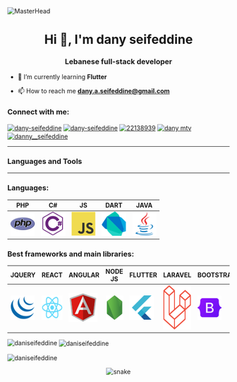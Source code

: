 <img src="https://user-images.githubusercontent.com/74038190/225813708-98b745f2-7d22-48cf-9150-083f1b00d6c9.gif" alt="MasterHead" height="400" width="100%">

<h1 align="center">Hi 👋, I'm dany seifeddine</h1>

<h3 align="center">Lebanese full-stack developer</h3>


- 🌱 I’m currently learning **Flutter**

- 📫 How to reach me **dany.a.seifeddine@gmail.com**

<h3 align="left">Connect with me:</h3>
<p align="left">
<a href="https://codepen.io/dany-seifeddine" target="blank"><img align="center" src="https://raw.githubusercontent.com/rahuldkjain/github-profile-readme-generator/master/src/images/icons/Social/codepen.svg" alt="dany-seifeddine" height="30" width="40" /></a>
<a href="https://linkedin.com/in/dany-seifeddine" target="blank"><img align="center" src="https://raw.githubusercontent.com/rahuldkjain/github-profile-readme-generator/master/src/images/icons/Social/linked-in-alt.svg" alt="dany-seifeddine" height="30" width="40" /></a>
<a href="https://stackoverflow.com/users/22138939" target="blank"><img align="center" src="https://raw.githubusercontent.com/rahuldkjain/github-profile-readme-generator/master/src/images/icons/Social/stack-overflow.svg" alt="22138939" height="30" width="40" /></a>
<a href="https://fb.com/dany mtv" target="blank"><img align="center" src="https://raw.githubusercontent.com/rahuldkjain/github-profile-readme-generator/master/src/images/icons/Social/facebook.svg" alt="dany mtv" height="30" width="40" /></a>
<a href="https://instagram.com/danny__seifeddine" target="blank"><img align="center" src="https://raw.githubusercontent.com/rahuldkjain/github-profile-readme-generator/master/src/images/icons/Social/instagram.svg" alt="danny__seifeddine" height="30" width="40" /></a>
</p>

<hr>

### Languages and Tools 
<hr style="height:1px; border:none;" />
<div>

### Languages:
| PHP | C# | JS | DART | JAVA |
|----------|----------|----------|-----|-----|
|  <img src="https://github.com/devicons/devicon/blob/master/icons/php/php-original.svg" title="Python"  alt="Python" width="55" height="55"/> |  <img src="https://github.com/devicons/devicon/blob/master/icons/csharp/csharp-line.svg" title="C"  alt="C" width="55" height="55"/> |  <img src="https://github.com/devicons/devicon/blob/master/icons/javascript/javascript-original.svg" title="JavaScript" alt="JavaScript" width="55" height="55"/> |  <img src="https://github.com/devicons/devicon/blob/master/icons/dart/dart-original.svg" title="Dart" alt="Dart" width="55" height="55"/>| <img src="https://github.com/devicons/devicon/blob/master/icons/java/java-original.svg" title="Java" alt="Java" width="55" height="55"/>|
### Best frameworks and main libraries:

| JQUERY | REACT | ANGULAR | NODE JS | FLUTTER | LARAVEL | BOOTSTRAP | TAILWIND | AXIOS
|----------|----------|----------|----------|----------|----------|----------|----------|----------|
|  <img src="https://github.com/devicons/devicon/blob/master/icons/jquery/jquery-original.svg" title="Jquery"  alt="Jquery" width="55" height="55"/>|  <img src="https://github.com/devicons/devicon/blob/master/icons/react/react-original.svg" title="React"  alt="React" width="55" height="55"/>|  <img src="https://github.com/devicons/devicon/blob/master/icons/angularjs/angularjs-original.svg" title="Angular" alt="Angular" width="65" height="65"/>|  <img src="https://github.com/devicons/devicon/blob/master/icons/nodejs/nodejs-original.svg" title="Nodejs" alt="Nodejs" width="55" height="55"/>|  <img src="https://github.com/devicons/devicon/blob/master/icons/flutter/flutter-original.svg" title="Flutter" alt="Flutter" width="55" height="55"/>| <img src="https://github.com/devicons/devicon/blob/master/icons/laravel/laravel-original.svg" title="Laravel" alt="Laravel" width="100" height="100"/>| <img src="https://github.com/devicons/devicon/blob/master/icons/bootstrap/bootstrap-original.svg" title="Bootstrap" alt="Bootstrap" width="55" height="55"/>| <img src="https://github.com/devicons/devicon/blob/master/icons/tailwindcss/tailwindcss-original.svg" title="Tailwind" alt="Tailwind" width="70" height="70"/>| <img src="https://github.com/devicons/devicon/blob/master/icons/axios/axios-plain.svg" title="Axios" alt="Axios" width="70" height="70"/>|

<p><img align="left" src="https://github-readme-stats.vercel.app/api/top-langs?username=daniseifeddine&show_icons=true&locale=en&layout=compact&theme=vision-friendly-dark" alt="daniseifeddine" /></p>

<p>&nbsp;<img align="center" src="https://github-readme-stats.vercel.app/api?username=daniseifeddine&show_icons=true&locale=en&theme=vision-friendly-dark" alt="daniseifeddine" /></p>

<p><img align="center" src="https://github-readme-streak-stats.herokuapp.com/?user=daniseifeddine&theme=vision-friendly-dark" alt="daniseifeddine" /></p>


<p align="center">
 <img width="1000" src="https://github.com/sammorozov/sammorozov/blob/main/assets/github-snake.svg" alt="snake"/>
</p>
